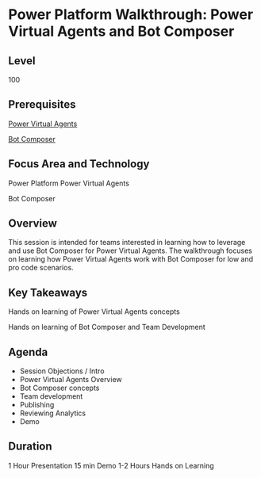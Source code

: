 # Power Platform Walkthrough: Power Virtual Agents and Bot Composer

## Level

100

## Prerequisites

[Power Virtual Agents](https://docs.microsoft.com/en-us/power-virtual-agents/sign-up-individual)

[Bot Composer](https://docs.microsoft.com/en-us/composer/install-composer?tabs=windows#download-composer)

## Focus Area and Technology

Power Platform
Power Virtual Agents

Bot Composer

## Overview

This session is intended for teams interested in learning how to leverage and use Bot Composer for Power Virtual Agents. The walkthrough focuses on learning how Power Virtual Agents work with Bot Composer for low and pro code scenarios. 

## Key Takeaways
Hands on learning of Power Virtual Agents concepts

Hands on learning of Bot Composer and Team Development

## Agenda
* Session Objections / Intro
* Power Virtual Agents Overview
* Bot Composer concepts
* Team development
* Publishing
* Reviewing Analytics
* Demo


## Duration
1 Hour Presentation
15 min Demo
1-2 Hours Hands on Learning
